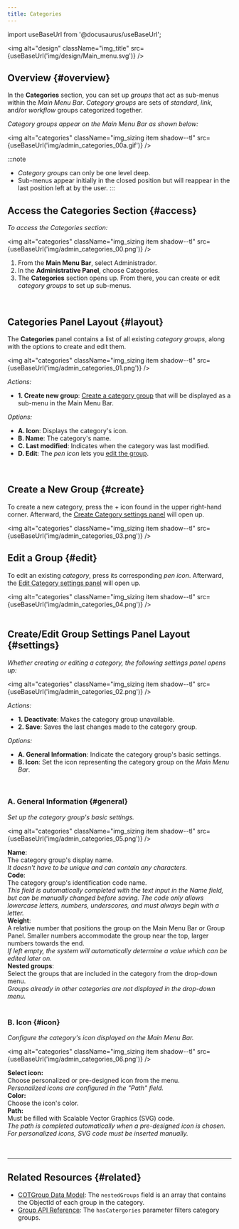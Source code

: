 ```yaml
---
title: Categories
---
```

import useBaseUrl from '@docusaurus/useBaseUrl';

<img alt="design" className="img_title" src={useBaseUrl('img/design/Main_menu.svg')} />

## Overview {#overview}

In the **Categories** section, you can set up _groups_ that act as sub-menus within the _Main Menu Bar_. _Category groups_ are sets of _standard_, _link_, and/or _workflow_ groups categorized together.

_Category groups appear on the Main Menu Bar as shown below:_

<img alt="categories" className="img_sizing item shadow--tl" src={useBaseUrl('img/admin_categories_00a.gif')} />
<br/>

:::note
- _Category groups_ can only be one level deep.
- Sub-menus appear initially in the closed position but will reappear in the last position left at by the user.
:::

## Access the Categories Section {#access}
_To access the Categories section:_

<img alt="categories" className="img_sizing item shadow--tl" src={useBaseUrl('img/admin_categories_00.png')} />
<br/>

<div className="margin margin-left--lg">

1. From the **Main Menu Bar**, select <span className="badge badge--primary">Administrador</span>.
2. In the **Administrative Panel**, choose <span className="badge badge--info">Categories</span>.
3. The **Categories** section opens up. From there, you can create or edit _category groups_ to set up sub-menus.

</div>
<br/>

## Categories Panel Layout {#layout}

<div className="alert alert--secondary">

The **Categories** panel contains a list of all existing _category groups_, along with the options to create and edit them.

<img alt="categories" className="img_sizing item shadow--tl" src={useBaseUrl('img/admin_categories_01.png')} />
<br/>

<div className="margin margin-left--lg">

_Actions:_
- **1. Create new group**: [Create a category group](#create) that will be displayed as a sub-menu in the Main Menu Bar.

_Options:_
- **A. Icon**: Displays the category's icon.
- **B. Name**: The category's name.
- **C. Last modified**: Indicates when the category was last modified.
- **D. Edit**: The _pen icon_ lets you [edit the group](#edit).

</div>

</div>
<br/>

## Create a New Group {#create}
To create a new category, press the <span className="badge badge--secondary">+</span> icon found in the upper right-hand corner. Afterward, the [Create Category settings panel](#settings) will open up.

<img alt="categories" className="img_sizing item shadow--tl" src={useBaseUrl('img/admin_categories_03.png')} />
<br/>

## Edit a Group {#edit}
To edit an existing _category_, press its corresponding _pen icon_. Afterward, the [Edit Category settings panel](#settings) will open up.

<img alt="categories" className="img_sizing item shadow--tl" src={useBaseUrl('img/admin_categories_04.png')} />
<br/>
<br/>

<div className="alert alert--secondary">

## Create/Edit Group Settings Panel Layout {#settings}
_Whether creating or editing a category, the following settings panel opens up:_

<img alt="categories" className="img_sizing item shadow--tl" src={useBaseUrl('img/admin_categories_02.png')} />
<br/>

_Actions:_
- **1. Deactivate**: Makes the category group unavailable.
- **2. Save**: Saves the last changes made to the category group.

_Options:_
- **A. General Information**: Indicate the category group's basic settings.
- **B. Icon**: Set the icon representing the category group on the _Main Menu Bar_.

</div>
<br/>

<div className="alert alert--secondary">

### A. General Information {#general}
_Set up the category group's basic settings._

<img alt="categories" className="img_sizing item shadow--tl" src={useBaseUrl('img/admin_categories_05.png')} />
<br/>

<div className="container box">
<div className="row table-row-1">
<div className="col col--3"><strong>Name</strong>:</div>
<div className="col col--4">The category group's display name.</div>
<div className="col col--5"><em>It doesn't have to be unique and can contain any characters.</em></div>
</div>


<div className="row table-row-2">
<div className="col col--3"><strong>Code</strong>:</div>
<div className="col col--4">The category group's identification code name.</div>
<div className="col col--5"><em>This field is automatically completed with the text input in the Name field, but can be manually changed before saving. The code only allows lowercase letters, numbers, underscores, and must always begin with a letter.</em></div>
</div>

<div className="row table-row-1">
<div className="col col--3"><strong>Weight</strong>:</div>
<div className="col col--4">A relative number that positions the group on the Main Menu Bar or Group Panel. Smaller numbers accommodate the group near the top, larger numbers towards the end.</div>
<div className="col col--5"><em>If left empty, the system will automatically determine a value which can be edited later on.</em></div>
</div>

<div className="row table-row-2">
<div className="col col--3"><strong>Nested groups</strong>:</div>
<div className="col col--4">Select the groups that are included in the category from the drop-down menu.</div>
<div className="col col--5"><em>Groups already in other categories are not displayed in the drop-down menu.</em></div>
</div>

</div>
</div>
<br/>

<div className="alert alert--secondary">

### B. Icon {#icon}
_Configure the category's icon displayed on the Main Menu Bar._

<img alt="categories" className="img_sizing item shadow--tl" src={useBaseUrl('img/admin_categories_06.png')} />
<br/>

<div className="container box">
<div className="row table-row-1">
<div className="col col--3"><b>Select icon:</b></div>
<div className="col col--5">Choose personalized or pre-designed icon from the menu.</div>
<div className="col col--4"><em>Personalized icons are configured in the "Path" field.</em></div>
</div>
<div className="row table-row-2">
<div className="col col--3"><b>Color:</b></div>
<div className="col col--5">Choose the icon's color.</div>
<div className="col col--4"><em></em></div>
</div>
<div className="row table-row-1">
<div className="col col--3"><b>Path:</b></div>
<div className="col col--5">Must be filled with Scalable Vector Graphics (SVG) code.</div>
<div className="col col--4"><em>The path is completed automatically when a pre-designed icon is chosen. For personalized icons, SVG code must be inserted manually.</em></div>
</div>
</div>
<br/>

</div>
<br/>

---
## Related Resources {#related}
- [COTGroup Data Model](/docs/documentation/models/communication/model_groups): The `nestedGroups` field is an array that contains the ObjectId of each group in the category.
- [Group API Reference](/docs/documentation/api/communication/groups): The `hasCatergories` parameter filters category groups.